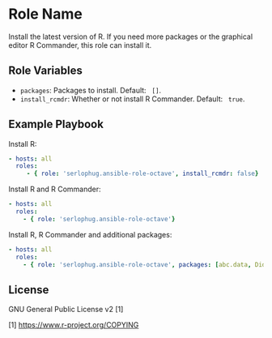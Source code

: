 Role Name
=========

Install the latest version of R. If you need more packages or the graphical editor R Commander, this role can install it. 


Role Variables
--------------
- ```packages```: Packages to install. Default: ``` []```. 
- ```install_rcmdr```: Whether or not install R Commander. Default: ``` true```.

Example Playbook
----------------

Install R:
```yml
- hosts: all
  roles:
	 - { role: 'serlophug.ansible-role-octave', install_rcmdr: false}
```

Install R and R Commander:
```yml
- hosts: all
  roles:
    - { role: 'serlophug.ansible-role-octave'}
```

Install R, R Commander and additional packages:
```yml
- hosts: all
  roles:
    - { role: 'serlophug.ansible-role-octave', packages: [abc.data, DidacticBoost] }
```

License
-------

GNU General Public License v2 [1]

[1] https://www.r-project.org/COPYING